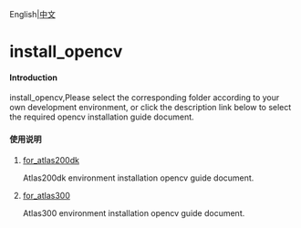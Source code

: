 English|[中文](README.md)

# install_opencv

#### Introduction

install_opencv,Please select the corresponding folder according to your own development environment, or click the description link below to select the required opencv installation guide document.

#### 使用说明

1. [for_atlas200dk](https://github.com/Huawei-Ascend/samples/tree/master/common/install_opencv/for_atlas200dk)

   Atlas200dk environment installation opencv guide document.

2. [for_atlas300](https://github.com/Huawei-Ascend/samples/tree/master/common/install_opencv/for_atlas300)

   Atlas300 environment installation opencv guide document.